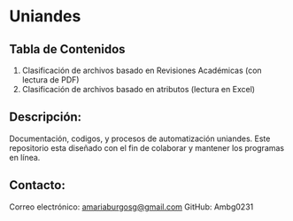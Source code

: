# Uniandes

## Tabla de Contenidos

1. Clasificación de archivos basado en Revisiones Académicas (con lectura de PDF)
2. Clasificación de archivos basado en atributos (lectura en Excel)

## Descripción: 
Documentación, codigos, y procesos de automatización uniandes. Este repositorio esta diseñado con el fin de colaborar y mantener los programas en línea. 

## Contacto: 
Correo electrónico: amariaburgosg@gmail.com
GitHub: Ambg0231
